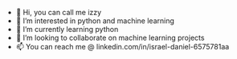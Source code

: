 - 👋 Hi, you can call me izzy
- 👀 I’m interested in python and machine learning
- 🌱 I’m currently learning python
- 💞️ I’m looking to collaborate on machine learning projects
- 📫 You can reach me @ linkedin.com/in/israel-daniel-6575781aa

<!---
izzydanny/izzydanny is a ✨ special ✨ repository because its `README.md` (this file) appears on your GitHub profile.
You can click the Preview link to take a look at your changes.
--->
